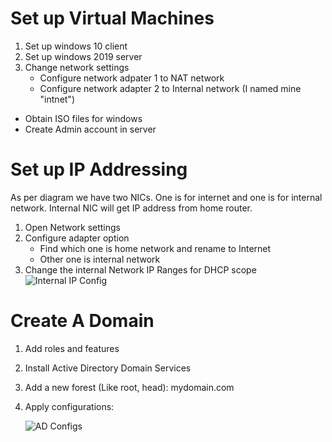 # Set up Virtual Machines

1) Set up windows 10 client
2) Set up windows 2019 server
3) Change network settings
    - Configure network adpater 1 to NAT network
    - Configure network adapter 2 to Internal network (I named mine "intnet")
  - Obtain ISO files for windows
  - Create Admin account in server

# Set up IP Addressing

As per diagram we have two NICs. One is for internet and one is for internal network. Internal NIC will get IP address from home router.

1) Open Network settings
2) Configure adapter option
     - Find which one is home network and rename to Internet
     - Other one is internal network
3) Change the internal Network IP Ranges for DHCP scope
   ![Internal IP Config](https://media.discordapp.net/attachments/645079991310090243/1398730886178148392/Internal_Network_Setup.png?ex=68866d26&is=68851ba6&hm=5639e5d5f59a943918edf1cb5f1cb9b3fce7cd4572f04e8c15b3d62924a812e7&=&format=webp&quality=lossless)

# Create A Domain

1) Add roles and features
2) Install Active Directory Domain Services
3) Add a new forest (Like root, head): mydomain.com
4) Apply configurations:

    ![AD Configs](https://media.discordapp.net/attachments/645079991310090243/1398736202365927684/AD_Config.png?ex=68867219&is=68852099&hm=d70b6cd68570596d64df3987497ad8bf207aec8abae0dcf1c14076dfca0b0b36&=&format=webp&quality=lossless&width=752&height=541)
   
